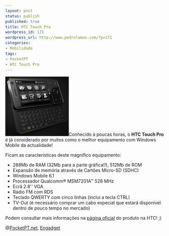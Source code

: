 ```yaml
---
layout: post
status: publish
published: true
title: HTC Touch Pro
wordpress_id: 171
wordpress_url: http://www.pedrolamas.com/?p=171
categories:
- Mobilidade
tags:
- PocketPT
- HTC Touch Pro
---
```

[![HTC Touch Pro](wp-content/uploads/2008/06/htc_touch_pro.jpg "HTC Touch Pro")](http://www.htc.com/europe/product.aspx?id=49918)Conhecido à poucas horas, o **HTC Touch Pro** é já considerado por muitos como o melhor equipamento com Windows Mobile da actualidade!

Ficam as características deste magnífico equipamento:

-   288Mb de RAM (32Mb para a parte gráfica!!), 512Mb de ROM
-   Expansão de memória através de Cartões Micro-SD (SDHC)
-   Windows Mobile 6.1
-   Processador Qualcomm® MSM7201A™ 528 MHz
-   Ecrã 2.8'' VGA
-   Rádio FM com RDS
-   Teclado QWERTY com cinco linhas (inclui a tecla CTRL)
-   TV-Out (é necessário comprar um cabo especial que estará disponível dentro de pouco tempo no mercado)

Podem consultar mais informações na [página oficial](http://www.htc.com/europe/product.aspx?id=49918) do produto na HTC! ;)

@[PocketPT.net](http://www.pocketpt.net/forum/index.php?showtopic=22504), [Engadget](http://www.engadget.com/2008/06/04/the-htc-touch-pro/)
